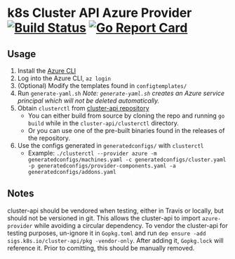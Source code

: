 # k8s Cluster API Azure Provider [![Build Status](https://travis-ci.org/platform9/azure-provider.svg?branch=master)](https://travis-ci.org/platform9/azure-provider) [![Go Report Card](https://goreportcard.com/badge/github.com/platform9/azure-provider)](https://goreportcard.com/report/github.com/platform9/azure-provider)

## Usage
1. Install the [Azure CLI](https://docs.microsoft.com/en-us/cli/azure/install-azure-cli?view=azure-cli-latest)
2. Log into the Azure CLI, `az login`
3. (Optional) Modify the templates found in `configtemplates/` 
4. Run `generate-yaml.sh`   _Note: `generate-yaml.sh` creates an Azure service principal which will not be deleted automatically._
5. Obtain `clusterctl` from [cluster-api repository](https://github.com/kubernetes-sigs/cluster-api)
    * You can either build from source by cloning the repo and running `go build` while in the `cluster-api/clusterctl` directory.
    * Or you can use one of the pre-built binaries found in the releases of the repository.
6. Use the configs generated in `generatedconfigs/` with `clusterctl`
    * Example: `./clusterctl --provider azure -m generatedconfigs/machines.yaml -c generatedconfigs/cluster.yaml -p generatedconfigs/provider-components.yaml -a generatedconfigs/addons.yaml`

## Notes
cluster-api should be vendored when testing, either in Travis or locally, but should not be versioned in git. This allows the cluster-api to import `azure-provider` while avoiding a circular dependency. To vendor the cluster-api for testing purposes, un-ignore it in `Gopkg.toml` and run `dep ensure -add sigs.k8s.io/cluster-api/pkg -vendor-only`. After adding it, `Gopkg.lock` will reference it. Prior to comitting, this should be manually removed.